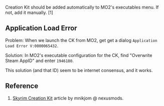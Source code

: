 
Creation Kit should be added automatically to MO2's executables menu. If not, add it manually. [1]

## Application Load Error

Problem: When we launch the CK from MO2, get get a dialog `Application Load Error V:0000065432`.

Solution: In MO2's executable configuration for the CK, find "Overwrite Steam AppID" and enter `1946180`.

This solution (and that ID) seem to be internet consensus, and it works.

## Reference

1. [Skyrim Creation Kit](https://www.nexusmods.com/skyrimspecialedition/articles/1039) article by mnikjom @ nexusmods.
